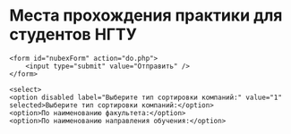 # Места прохождения практики для студентов НГТУ
<html>
 <head>
  <meta charset="utf-8">
  <title>Тег SELECT</title>
 </head>
<body>
	
	<form id="nubexForm" action="do.php">
		<input type="submit" value="Отправить" />
	</form>
	
	<select>
	<option disabled label="Выберите тип сортировки компаний:" value="1" selected>Выберите тип сортировки компаний:</option>
	<option>По наименованию факультета:</option>
	<option>По наименованию направления обучения:</option>
</select>
</body>
</html>
